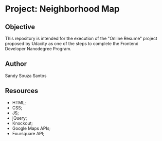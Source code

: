 # Project: Neighborhood Map

## Objective

This repository is intended for the execution of the "Online Resume" project proposed by Udacity as one of the steps to complete the Frontend Developer Nanodegree Program.

## Author

Sandy Souza Santos

## Resources

* HTML;
* CSS;
* JS;
* jQuery;
* Knockout;
* Google Maps APIs;
* Foursquare API;